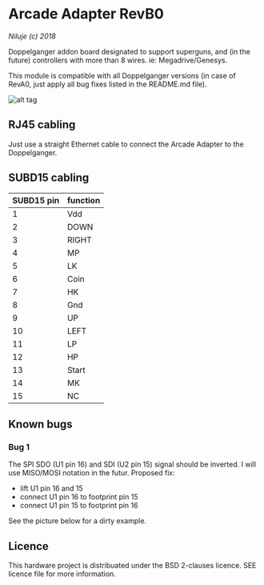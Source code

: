 # Arcade Adapter RevB0
_Niluje (c) 2018_

Doppelganger addon board designated to support superguns, and (in the future) controllers with more than 8 wires. ie: Megadrive/Genesys.

This module is compatible with all Doppelganger versions (in case of RevA0, just apply all bug fixes listed in the README.md file).

![alt tag](/render/aa.jpg?raw=true "Arcade adapter first batch")

## RJ45 cabling

Just use a straight Ethernet cable to connect the Arcade Adapter to the Doppelganger.

## SUBD15 cabling


| SUBD15 pin | function |
|------------|----------|
|          1 | Vdd      |
|          2 | DOWN     |
|          3 | RIGHT    |
|          4 | MP       |
|          5 | LK       |
|          6 | Coin     |
|          7 | HK       |
|          8 | Gnd      |
|          9 | UP       |
|         10 | LEFT     |
|         11 | LP       |
|         12 | HP       |
|         13 | Start    |
|         14 | MK       |
|         15 | NC       |

## Known bugs

### Bug 1
The SPI SDO (U1 pin 16) and SDI (U2 pin 15) signal should be inverted. I will use MISO/MOSI notation in the futur.
Proposed fix:
* lift U1 pin 16 and 15 
* connect U1 pin 16 to footprint pin 15
* connect U1 pin 15 to footprint pin 16

See the picture below for a dirty example.

## Licence

This hardware project is distribuated under the BSD 2-clauses licence.
SEE licence file for more information.
